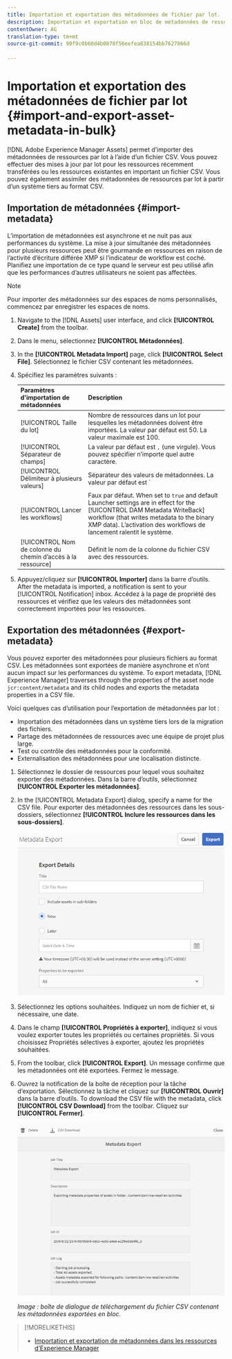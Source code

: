 ```yaml
---
title: Importation et exportation des métadonnées de fichier par lot.
description: Importation et exportation en bloc de métadonnées de ressources numériques.
contentOwner: AG
translation-type: tm+mt
source-git-commit: 90f9c0b60d4b0878f56eefea838154bb7627066d

---
```



# Importation et exportation des métadonnées de fichier par lot   {#import-and-export-asset-metadata-in-bulk}

[!DNL Adobe Experience Manager Assets] permet d’importer des métadonnées de ressources par lot à l’aide d’un fichier CSV. Vous pouvez effectuer des mises à jour par lot pour les ressources récemment transférées ou les ressources existantes en important un fichier CSV. Vous pouvez également assimiler des métadonnées de ressources par lot à partir d’un système tiers au format CSV.

## Importation de métadonnées   {#import-metadata}

L’importation de métadonnées est asynchrone et ne nuit pas aux performances du système. La mise à jour simultanée des métadonnées pour plusieurs ressources peut être gourmande en ressources en raison de l’activité d’écriture différée XMP si l’indicateur de workflow est coché. Planifiez une importation de ce type quand le serveur est peu utilisé afin que les performances d’autres utilisateurs ne soient pas affectées.

>[!NOTE]
>
>Pour importer des métadonnées sur des espaces de noms personnalisés, commencez par enregistrer les espaces de noms.

1. Navigate to the [!DNL Assets] user interface, and click **[!UICONTROL Create]** from the toolbar.
1. Dans le menu, sélectionnez **[!UICONTROL Métadonnées]**.
1. In the **[!UICONTROL Metadata Import]** page, click **[!UICONTROL Select File]**. Sélectionnez le fichier CSV contenant les métadonnées.
1. Spécifiez les paramètres suivants :

   | Paramètres d’importation de métadonnées | Description |
   |:---|:---|
   | [!UICONTROL Taille du lot] | Nombre de ressources dans un lot pour lesquelles les métadonnées doivent être importées. La valeur par défaut est 50. La valeur maximale est 100. |
   | [!UICONTROL Séparateur de champs] | La valeur par défaut est `,` (une virgule). Vous pouvez spécifier n’importe quel autre caractère. |
   | [!UICONTROL Délimiteur à plusieurs valeurs] | Séparateur des valeurs de métadonnées. La valeur par défaut est `|`. |
   | [!UICONTROL Lancer les workflows] | Faux par défaut. When set to `true` and default Launcher settings are in effect for the [!UICONTROL DAM Metadata WriteBack] workflow (that writes metadata to the binary XMP data). L’activation des workflows de lancement ralentit le système. |
   | [!UICONTROL Nom de colonne du chemin d’accès à la ressource] | Définit le nom de la colonne du fichier CSV avec des ressources. |

1. Appuyez/cliquez sur **[!UICONTROL Importer]** dans la barre d’outils. After the metadata is imported, a notification is sent to your [!UICONTROL Notification] inbox. Accédez à la page de propriété des ressources et vérifiez que les valeurs des métadonnées sont correctement importées pour les ressources.

## Exportation des métadonnées {#export-metadata}

Vous pouvez exporter des métadonnées pour plusieurs fichiers au format CSV. Les métadonnées sont exportées de manière asynchrone et n’ont aucun impact sur les performances du système. To export metadata, [!DNL Experience Manager] traverses through the properties of the asset node `jcr:content/metadata` and its child nodes and exports the metadata properties in a CSV file.

Voici quelques cas d’utilisation pour l’exportation de métadonnées par lot :

* Importation des métadonnées dans un système tiers lors de la migration des fichiers.
* Partage des métadonnées de ressources avec une équipe de projet plus large.
* Test ou contrôle des métadonnées pour la conformité.
* Externalisation des métadonnées pour une localisation distincte.

1. Sélectionnez le dossier de ressources pour lequel vous souhaitez exporter des métadonnées. Dans la barre d’outils, sélectionnez **[!UICONTROL Exporter les métadonnées]**.

1. In the [!UICONTROL Metadata Export] dialog, specify a name for the CSV file. Pour exporter des métadonnées des ressources dans les sous-dossiers, sélectionnez **[!UICONTROL Inclure les ressources dans les sous-dossiers]**.

   ![Interface et options d’exportation des métadonnées de toutes les ressources dans un dossier](assets/export_metadata_page.png "Interface et options d’exportation des métadonnées de toutes les ressources dans un dossier")

1. Sélectionnez les options souhaitées. Indiquez un nom de fichier et, si nécessaire, une date.

1. Dans le champ **[!UICONTROL Propriétés à exporter]**, indiquez si vous voulez exporter toutes les propriétés ou certaines propriétés. Si vous choisissez Propriétés sélectives à exporter, ajoutez les propriétés souhaitées.

1. From the toolbar, click **[!UICONTROL Export]**. Un message confirme que les métadonnées ont été exportées. Fermez le message.

1. Ouvrez la notification de la boîte de réception pour la tâche d’exportation. Sélectionnez la tâche et cliquez sur **[!UICONTROL Ouvrir]** dans la barre d’outils. To download the CSV file with the metadata, click **[!UICONTROL CSV Download]** from the toolbar. Cliquez sur **[!UICONTROL Fermer]**.

   ![Boîte de dialogue de téléchargement du fichier CSV contenant les métadonnées exportées en bloc](assets/csv_download.png)

   *Image : boîte de dialogue de téléchargement du fichier CSV contenant les métadonnées exportées en bloc.*

>[!MORELIKETHIS]
>
>* [Importation et exportation de métadonnées dans les ressources d’Experience Manager](https://docs.adobe.com/content/help/en/experience-manager-learn/assets/metadata/metadata-import-feature-video-use.html)

